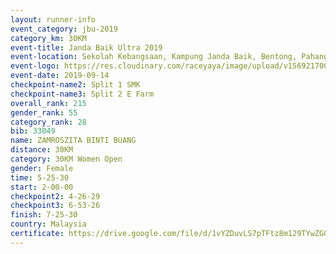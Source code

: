 ```yaml
---
layout: runner-info 
event_category: jbu-2019 
category_km: 30KM 
event-title: Janda Baik Ultra 2019
event-location: Sekolah Kebangsaan, Kampung Janda Baik, Bentong, Pahang, Malaysia 
event-logo: https://res.cloudinary.com/raceyaya/image/upload/v1569217009/logo/janda-baik_vch1pc.jpg 
event-date: 2019-09-14 
checkpoint-name2: Split 1 SMK 
checkpoint-name3: Split 2 E Farm 
overall_rank: 215
gender_rank: 55
category_rank: 28
bib: 33049
name: ZAMROSZITA BINTI BUANG
distance: 30KM
category: 30KM Women Open
gender: Female
time: 5-25-30
start: 2-00-00
checkpoint2: 4-26-29
checkpoint3: 6-53-26
finish: 7-25-30
country: Malaysia
certificate: https://drive.google.com/file/d/1vYZDuvLS7pTFtz8m129TYwZG0kwbXiXp/view?usp=sharing
---
```


